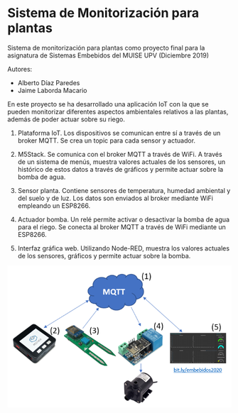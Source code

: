# Sistema de Monitorización para plantas
Sistema de monitorización para plantas como proyecto final para la asignatura de Sistemas Embebidos del MUISE UPV (Diciembre 2019)

Autores: 
* Alberto Díaz Paredes
* Jaime Laborda Macario


En este proyecto se ha desarrollado una aplicación IoT con la que se pueden monitorizar diferentes aspectos ambientales relativos a las plantas, además de poder actuar sobre su riego.

1. Plataforma IoT. Los dispositivos se comunican entre sí a través de un broker MQTT. Se crea un topic para cada sensor y actuador.

2. M5Stack. Se comunica con el broker MQTT a través de WiFi. A través de un sistema de menús, muestra valores actuales de los sensores, un histórico de estos datos a través de gráficos y permite actuar sobre la bomba de agua.

3. Sensor planta. Contiene sensores de temperatura, humedad ambiental y del suelo y de luz. Los datos son enviados al broker mediante WiFi empleando un ESP8266.

4. Actuador bomba. Un relé permite activar o desactivar la bomba de agua para el riego. Se conecta al broker MQTT a través de WiFi mediante un ESP8266.

5. Interfaz gráfica web. Utilizando Node-RED, muestra los valores actuales de los sensores, gráficos y permite actuar sobre la bomba.

![./assets/diagram.png](./assets/diagram.png)
